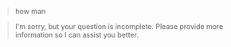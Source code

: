 > how man

> I'm sorry, but your question is incomplete. Please provide more information so I can assist you better.